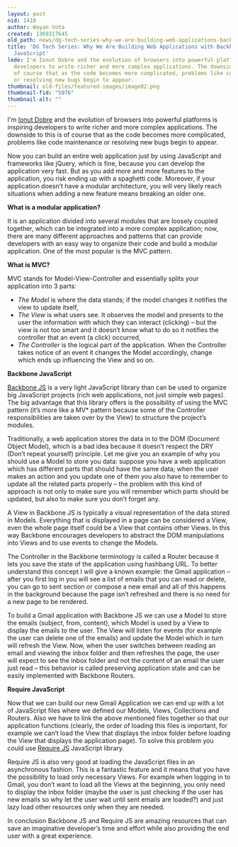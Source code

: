```yaml
---
layout: post
nid: 1418
author: Wayan Vota
created: 1369317645
old_path: news/dg-tech-series-why-we-are-building-web-applications-backbone-and-require-javascript
title: 'DG Tech Series: Why We Are Building Web Applications with Backbone and Require
  JavaScript'
lede: I'm Ionut Dobre and the evolution of browsers into powerful platforms is inspiring
  developers to write richer and more complex applications. The downside to this is
  of course that as the code becomes more complicated, problems like code maintenance
  or resolving new bugs begin to appear.
thumbnail: old-files/featured-images/image02.png
thumbnail-fid: "5976"
thumbnail-alt: ""
---
```


I'm [Ionut Dobre](http://www.ionutdobre.com/about/) and the evolution of browsers into powerful platforms is inspiring developers to write richer and more complex applications. The downside to this is of course that as the code becomes more complicated, problems like code maintenance or resolving new bugs begin to appear.

Now you can build an entire web application just by using JavaScript and frameworks like jQuery, which is fine, because you can develop the application very fast. But as you add more and more features to the application, you risk ending up with a spaghetti code. Moreover, if your application doesn’t have a modular architecture, you will very likely reach situations when adding a new feature means breaking an older one.

**What is a modular application?**

It is an application divided into several modules that are loosely coupled together, which can be integrated into a more complex application; now, there are many different approaches and patterns that can provide developers with an easy way to organize their code and build a modular application. One of the most popular is the MVC pattern.

**What is MVC?**

MVC stands for Model-View-Controller and essentially splits your application into 3 parts:

- *The Model* is where the data stands; if the model changes it notifies the view to update itself,
- *The View* is what users see. It observes the model and presents to the user the information with which they can interact (clicking) – but the view is not too smart and it doesn’t know what to do so it notifies the controller that an event (a click) occurred,
- *The Controller* is the logical part of the application. When the Controller takes notice of an event it changes the Model accordingly, change which ends up influencing the View and so on.

**Backbone JavaScript**

[Backbone JS](http://backbonejs.org/) is a very light JavaScript library than can be used to organize big JavaScript projects (rich web applications, not just simple web pages). The big advantage that this library offers is the possibility of using the MVC pattern (it’s more like a MV* pattern because some of the Controller responsibilities are taken over by the View) to structure the project’s modules.

Traditionally, a web application stores the data in to the DOM (Document Object Model), which is a bad idea because it doesn’t respect the DRY (Don’t repeat yourself) principle. Let me give you an example of why you should use a Model to store you data: suppose you have a web application which has different parts that should have the same data; when the user makes an action and you update one of them you also have to remember to update all the related parts properly – the problem with this kind of approach is not only to make sure you will remember which parts should be updated, but also to make sure you don’t forget any.

A View in Backbone JS is typically a visual representation of the data stored in Models. Everything that is displayed in a page can be considered a View, even the whole page itself could be a View that contains other Views. In this way Backbone encourages developers to abstract the DOM manipulations into Views and to use events to change the Models.

The Controller in the Backbone terminology is called a Router because it lets you save the state of the application using hashbang URL. To better understand this concept I will give a known example: the Gmail application – after you first log in you will see a list of emails that you can read or delete, you can go to sent section or compose a new email and all of this happens in the background because the page isn’t refreshed and there is no need for a new page to be rendered.

To build a Gmail application with Backbone JS we can use a Model to store the emails (subject, from, content), which Model is used by a View to display the emails to the user. The View will listen for events (for example the user can delete one of the emails) and update the Model which in turn will refresh the View. Now, when the user switches between reading an email and viewing the inbox folder and then refreshes the page, the user will expect to see the inbox folder and not the content of an email the user just read – this behavior is called preserving application state and can be easily implemented with Backbone Routers.

**Require JavaScript**

Now that we can build our new Gmail Application we can end up with a lot of JavaScript files where we defined our Models, Views, Collections and Routers. Also we have to link the above mentioned files together so that our application functions (clearly, the order of loading this files is important, for example we can’t load the View that displays the inbox folder before loading the View that displays the application page). To solve this problem you could use [Require JS](http://requirejs.org/) JavaScript library.

Require JS is also very good at loading the JavaScript files in an asynchronous fashion. This is a fantastic feature and it means that you have the possibility to load only necessary Views. For example when logging in to Gmail, you don’t want to load all the Views at the beginning, you only need to display the inbox folder (maybe the user is just checking if the user has new emails so why let the user wait until sent emails are loaded?) and just lazy load other resources only when they are needed.

In conclusion Backbone JS and Require JS are amazing resources that can save an imaginative developer’s time and effort while also providing the end user with a great experience.


